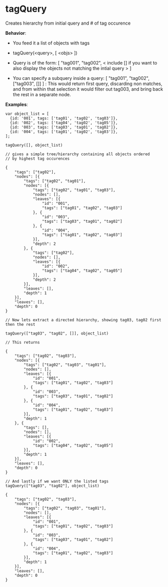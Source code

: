 # tagQuery
Creates hierarchy from initial query and # of tag occurence

__Behavior__:
- You feed it a list of objects with tags
- tagQuery(\<query\>, [ \<objs\> ])

- Query is of the form:
  [ "tag001", "tag002", \< include [] if you want to also display the objects not matching the intial query \> ]
  
- You can specify a subquery inside a query: [ "tag001", "tag002", ["tag003", []] ] : This would return first query, discarding non matches, and from within that selection it would filter out tag003, and bring back the rest in a separate node.


__Examples__:

```
var object_list = [
  {id: '001', tags: ['tag01', 'tag02', 'tag03']},
  {id: '002', tags: ['tag04', 'tag02', 'tag05']},
  {id: '003', tags: ['tag03', 'tag01', 'tag02']},
  {id: '004', tags: ['tag01', 'tag02', 'tag03']},
];

tagQuery([], object_list)

// gives a simple tree/hierarchy containing all objects ordered
// by highest tag occurences

{
    "tags": ["tag02"],
    "nodes": [{
        "tags": ["tag02", "tag01"],
        "nodes": [{
            "tags": ["tag02", "tag01", "tag03"],
            "nodes": [],
            "leaves": [{
                "id": "001",
                "tags": ["tag01", "tag02", "tag03"]
            }, {
                "id": "003",
                "tags": ["tag03", "tag01", "tag02"]
            }, {
                "id": "004",
                "tags": ["tag01", "tag02", "tag03"]
            }],
            "depth": 2
        }, {
            "tags": ["tag02"],
            "nodes": [],
            "leaves": [{
                "id": "002",
                "tags": ["tag04", "tag02", "tag05"]
            }],
            "depth": 2
        }],
        "leaves": [],
        "depth": 1
    }],
    "leaves": [],
    "depth": 0
}

// Now lets extract a directed hierarchy, showing tag03, tag02 first then the rest

tagQuery(["tag03", "tag02", []], object_list)

// This returns

{
    "tags": ["tag02", "tag03"],
    "nodes": [{
        "tags": ["tag02", "tag03", "tag01"],
        "nodes": [],
        "leaves": [{
            "id": "001",
            "tags": ["tag01", "tag02", "tag03"]
        }, {
            "id": "003",
            "tags": ["tag03", "tag01", "tag02"]
        }, {
            "id": "004",
            "tags": ["tag01", "tag02", "tag03"]
        }],
        "depth": 1
    }, {
        "tags": [],
        "nodes": [],
        "leaves": [{
            "id": "002",
            "tags": ["tag04", "tag02", "tag05"]
        }],
        "depth": 1
    }],
    "leaves": [],
    "depth": 0
}

// And lastly if we want ONLY the listed tags
tagQuery(["tag03", "tag02"], object_list)

{
    "tags": ["tag02", "tag03"],
    "nodes": [{
        "tags": ["tag02", "tag03", "tag01"],
        "nodes": [],
        "leaves": [{
            "id": "001",
            "tags": ["tag01", "tag02", "tag03"]
        }, {
            "id": "003",
            "tags": ["tag03", "tag01", "tag02"]
        }, {
            "id": "004",
            "tags": ["tag01", "tag02", "tag03"]
        }],
        "depth": 1
    }],
    "leaves": [],
    "depth": 0
}

```
